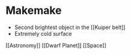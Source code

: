 # Makemake

- Second brightest object in the [[Kuiper belt]]
- Extremely cold surface

[[Astronomy]] [[Dwarf Planet]] [[Space]]

